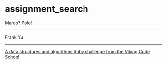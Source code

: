 # assignment_search
Marco?  Polo!
****
Frank Yu
****
[A data structures and algorithms Ruby challenge from the Viking Code School](http://www.vikingcodeschool.com)
